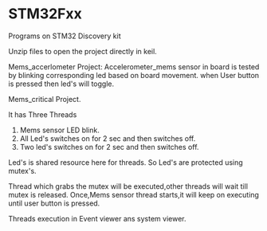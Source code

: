 # STM32Fxx
Programs on STM32 Discovery kit


Unzip files to open the project directly in keil.

Mems_accerlometer Project:
Accelerometer_mems sensor in board is tested by blinking corresponding led based on board movement.
when User button is pressed then led's will toggle.

Mems_critical Project.

It has
Three Threads 
1) Mems sensor LED blink.
2) All Led's switches on for 2 sec and then switches off.
3) Two led's switches on for 2 sec and then switches off.

Led's is shared resource here for threads.
So Led's are protected using mutex's.

Thread which grabs the mutex will be executed,other threads will wait till mutex is released.
Once,Mems sensor thread starts,it will keep on executing until user button is pressed.


Threads execution in Event viewer ans system viewer.



